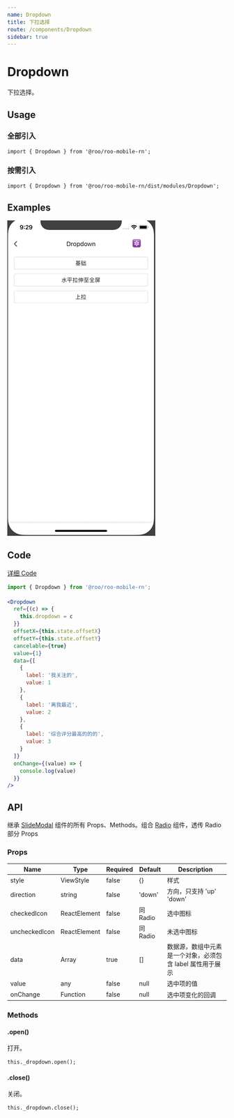 ```yaml
---
name: Dropdown
title: 下拉选择
route: /components/Dropdown
sidebar: true
---
```


# Dropdown

下拉选择。

## Usage

### 全部引入
```
import { Dropdown } from '@roo/roo-mobile-rn';
```

### 按需引入
```
import { Dropdown } from '@roo/roo-mobile-rn/dist/modules/Dropdown';
```

## Examples

![image](../images/Dropdown/1.gif)

## Code
[详细 Code](https://github.com/Meituan-Dianping/beeshell/tree/master/examples/Dropdown/index.tsx)

```jsx
import { Dropdown } from '@roo/roo-mobile-rn';

<Dropdown
  ref={(c) => {
    this.dropdown = c
  }}
  offsetX={this.state.offsetX}
  offsetY={this.state.offsetY}
  cancelable={true}
  value={1}
  data={[
    {
      label: '我关注的',
      value: 1
    },
    {
      label: '离我最近',
      value: 2
    },
    {
      label: '综合评分最高的的的',
      value: 3
    }
  ]}
  onChange={(value) => {
    console.log(value)
  }}
/>

```

## API

继承 [SlideModal](./SlideModal.md) 组件的所有 Props、Methods。组合 [Radio](./Radio.md) 组件，透传 Radio 部分 Props

### Props

| Name | Type | Required | Default | Description |
| ---- | ---- | ---- | ---- | ---- |
| style | ViewStyle | false | {} | 样式 |
| direction | string | false | 'down' | 方向，只支持 'up' 'down' |
| checkedIcon | ReactElement | false | 同 Radio | 选中图标 |
| uncheckedIcon | ReactElement | false | 同 Radio | 未选中图标 |
| data | Array | true | [] | 数据源，数组中元素是一个对象，必须包含 label 属性用于展示 |
| value | any | false | null | 选中项的值 |
| onChange | Function | false | null | 选中项变化的回调 |

### Methods

#### .open()

打开。

```
this._dropdown.open();
```

#### .close()

关闭。

```
this._dropdown.close();
```
